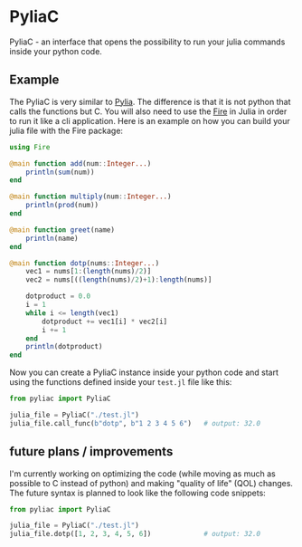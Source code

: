 # PyliaC
PyliaC - an interface that opens the possibility to run your julia commands inside your python code.

## Example
The PyliaC is very similar to [Pylia](https://github.com/WoodyXP/Pylia). The difference is that it is not python that calls the functions but C. You will also need to use the [Fire](https://juliapackages.com/p/fire) in Julia in order to run it like a cli application. Here is an example on how you can build your julia file with the Fire package:
```julia
using Fire

@main function add(num::Integer...)
    println(sum(num))
end

@main function multiply(num::Integer...)
    println(prod(num))
end

@main function greet(name)
    println(name)
end

@main function dotp(nums::Integer...)
    vec1 = nums[1:(length(nums)/2)]
    vec2 = nums[((length(nums)/2)+1):length(nums)]

    dotproduct = 0.0
    i = 1
    while i <= length(vec1)
        dotproduct += vec1[i] * vec2[i]
        i += 1
    end
    println(dotproduct)
end
```

Now you can create a PyliaC instance inside your python code and start using the functions defined inside your ```test.jl``` file like this:
```python
from pyliac import PyliaC

julia_file = PyliaC("./test.jl")
julia_file.call_func(b"dotp", b"1 2 3 4 5 6")   # output: 32.0
```

## future plans / improvements
I'm currently working on optimizing the code (while moving as much as possible to C instead of python) and making "quality of life" (QOL) changes. The future syntax is planned to look like the following code snippets:
```python
from pyliac import PyliaC

julia_file = PyliaC("./test.jl")
julia_file.dotp([1, 2, 3, 4, 5, 6])             # output: 32.0
```
